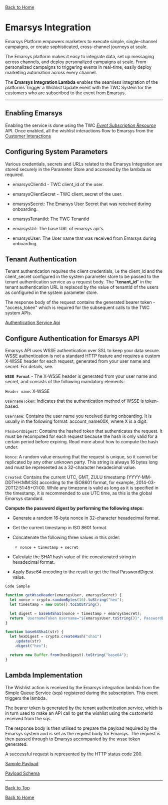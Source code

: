 [Back to Home](index.md#welcome-to-the-wishlist)

# **Emarsys Integration**

Emarsys Platform empowers marketers to execute simple, single-channel campaigns, or create sophisticated, cross-channel journeys at scale.

 The Emarsys platform makes it easy to integrate data, set up messaging across channels, and deploy personalized campaigns at scale. From personalized campaigns to triggering events in real-time, easily deploy marketing automation across every channel.

 The **Emarsys Integration Lambda** enables the seamless integration of the platforms Trigger a Wishlist Update event with the TWC System for the customers who are subscribed to the event from Emarsys.

 ***

## Enabling Emarsys

Enabling the service is done using the TWC [*Event Subscription Resource*](eventcollectorAPI.md#event-subscription-resource) API. Once enabled, all the wishlist interactions flow to Emarsys from the [Customer Interactions](platformgeneratedevents.md#customer-interaction)

## Configuring System Parameters

Various credentials, secrets and URLs related to the Emarsys Integration are stored securely in the Parameter Store and accessed by the lambda as required.

- emarsysClientId - TWC client_id of the user.  

<!-- - emarsysClientIdAdmin  -->
  
- emarsysClientSecret - TWC client_secret of the user.      
  
- emarsysSecret: The Emarsys User Secret that was received during onboarding.
  
- emarsysTenantId: The TWC TenantId 
  
- emarsysUrl: The base URL of emarsys api's.  
  
- emarsysUser: The User name that was received from Emarsys during onboarding. 

## Tenant Authentication
Tenant authentication requires the client credentials, i.e the client_id and the client_secret configured in the system parameter store to be passed to the tenant authentication service as a request body.
The "__tenant_id__" in the tenant authentication URL is replaced by the value of tenantId of the users as configured in the system parameter store.

The response body of the request contains the generated bearer token - "access_token" which is required for the subsequent calls to the TWC system APIs.

[Authentication Service Api](authenticationsvcApi.md)


## Configure Authentication for Emarsys API

Emarsys API uses WSSE authentication over SSL to keep your data secure. WSSE authentication is not a standard HTTP feature and requires a custom X-WSSE header for each request, generated from your user name and secret. For details, see.

**`WSSE Format`** - The X-WSSE header is generated from your user name and secret, and consists of the following mandatory elements:

`Header name`: X-WSSE

`UsernameToken`: Indicates that the authentication method of WSSE is token-based.

`Username`: Contains the user name you received during onboarding. It is usually in the following format: account_name00X, where X is a digit.

`PasswordDigest`: Contains the hashed token that authenticates the request. It must be recomputed for each request because the hash is only valid for a certain period before expiring. Read more about how to compute the hash under.

`Nonce`: A random value ensuring that the request is unique, so it cannot be replicated by any other unknown party. This string is always 16 bytes long and must be represented as a 32-character hexadecimal value.

`Created`: Contains the current UTC, GMT, ZULU timestamp (YYYY-MM-DDTHH:MM:SS) according to the ISO8601 format, for example, 2014-03-20T12:51:45+01:00. While any timezone is valid as long as it is specified in the timestamp, it is recommended to use UTC time, as this is the global Emarsys standard.

**Compute the password digest by performing the following steps:**

- Generate a random 16-byte nonce in 32-character hexadecimal format.

- Get the current timestamp in ISO 8601 format.

- Concatenate the following three values in this order:

    - `nonce + timestamp + secret`

- Calculate the SHA1 hash value of the concatenated string in hexadecimal format.

- Apply Base64 encoding to the result to get the final PasswordDigest value.

`Code Sample`
```js
function getWsseHeader(emarsysUser, emarsysSecret) {
  let nonce = crypto.randomBytes(16).toString("hex");
  let timestamp = new Date().toISOString();

  let digest = base64Sha1(nonce + timestamp + emarsysSecret);
  return `UsernameToken Username="${emarsysUser.toString()}", PasswordDigest="${digest}", Nonce="${nonce}", Created="${timestamp}"`;
}

function base64Sha1(str) {
  let hexDigest = crypto.createHash("sha1")
    .update(str)
    .digest("hex");

  return new Buffer.from(hexDigest).toString("base64");
}
```

## Lambda Implementation

The Wishlist action is received by the Emarsys integration lambda from the Simple Queue Service (sqs) registered during the subscription. This event triggers the lambda.

The bearer token is generated by the tenant authentication service, which is in turn used to make an API call to get the wishlist using the customerId received from the sqs.

The response body is then utilised to prepare the payload required by the Emarsys system and is set as the request body for Emarsys. The request is then passed through to Emarsys accompanied by the wsse token generated. 

A successful request is represented by the HTTP status code 200.

[Sample Payload](Emarsys/emarsysSampleRequest.md#example-applicationjson)

[Payload Schema](Emarsys/emarsysPayloadSchema.md#emarsysPayloadSchema.md)


****


[Back to Top](#emarsys-integration)

[Back to Home](index.md#welcome-to-the-wishlist)



